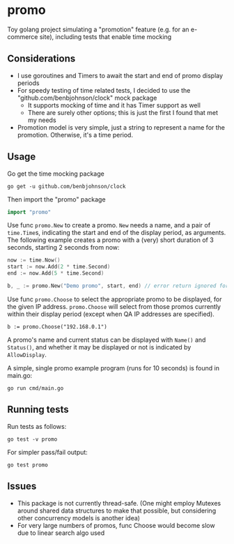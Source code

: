 # promo

Toy golang project simulating a "promotion" feature (e.g. for an e-commerce site), including tests that enable time mocking

## Considerations

* I use goroutines and Timers to await the start and end of promo display periods
* For speedy testing of time related tests, I decided to use the "github.com/benbjohnson/clock" mock package
	* It supports mocking of time and it has Timer support as well
	* There are surely other options; this is just the first I found that met my needs
* Promotion model is very simple, just a string to represent a name for the promotion. Otherwise, it's a time period.

## Usage

Go get the time mocking package
```
go get -u github.com/benbjohnson/clock
```

Then import the "promo" package 

```go
import "promo"
```

Use func `promo.New` to create a promo. `New` needs a name, and a pair of `time.Time`s, indicating the start and end of the display period, as arguments. The following example creates a promo with a (very) short duration of 3 seconds, starting 2 seconds from now:

```go
now := time.Now()
start := now.Add(2 * time.Second)
end := now.Add(5 * time.Second)

b, _ := promo.New("Demo promo", start, end) // error return ignored for brevity
```

Use func `promo.Choose` to select the appropriate promo to be displayed, for the given IP address. `promo.Choose` will select from those promos currently within their display period (except when QA IP addresses are specified).
```
b := promo.Choose("192.168.0.1")
```

A promo's name and current status can be displayed with `Name()` and `Status()`, and whether it may be displayed or not is indicated by `AllowDisplay`. 

A simple, single promo example program (runs for 10 seconds) is found in main.go:

```
go run cmd/main.go
```

## Running tests

Run tests as follows:
```
go test -v promo

```
For simpler pass/fail output:
```
go test promo
```

## Issues

* This package is not currently thread-safe. (One might employ Mutexes around shared data structures to make that possible, but considering other concurrency models is another idea)
* For very large numbers of promos, func Choose would become slow due to linear search algo used
